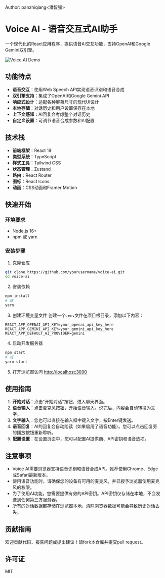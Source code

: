 Author: panzhiqiang<潘智强>
# Voice AI - 语音交互式AI助手

一个现代化的React应用程序，提供语音AI交互功能，支持OpenAI和Google Gemini双引擎。

![Voice AI Demo](http://zhiji-pzhiq.top/uploads/1750239546451-0w36uy.png)

## 功能特点

- **语音交互**：使用Web Speech API实现语音识别和语音合成
- **双引擎支持**：集成了OpenAI和Google Gemini API
- **响应式设计**：适配各种屏幕尺寸的现代UI设计
- **本地存储**：对话历史和用户设置保存在本地
- **上下文感知**：AI回复会考虑整个对话历史
- **自定义设置**：可调节语音合成参数和AI配置

## 技术栈

- **前端框架**：React 19
- **类型系统**：TypeScript
- **样式工具**：Tailwind CSS
- **状态管理**：Zustand
- **路由**：React Router
- **图标**：React Icons
- **动画**：CSS动画和Framer Motion

## 快速开始

### 环境要求

- Node.js 16+
- npm 或 yarn

### 安装步骤

1. 克隆仓库
```bash
git clone https://github.com/yourusername/voice-ai.git
cd voice-ai
```

2. 安装依赖
```bash
npm install
# 或
yarn
```

3. 创建环境变量文件
创建一个`.env`文件在项目根目录，添加以下内容：
```
REACT_APP_OPENAI_API_KEY=your_openai_api_key_here
REACT_APP_GEMINI_API_KEY=your_gemini_api_key_here
REACT_APP_DEFAULT_AI_PROVIDER=gemini
```

4. 启动开发服务器
```bash
npm start
# 或
yarn start
```

5. 打开浏览器访问 [http://localhost:3000](http://localhost:3000)

## 使用指南

1. **开始对话**：点击"开始对话"按钮，进入聊天界面。
2. **语音输入**：点击麦克风按钮，开始语音输入。说完后，内容会自动转换为文字。
3. **文字输入**：您也可以直接在输入框中键入文字，按Enter键发送。
4. **语音回复**：AI的回复会自动朗读（如果启用了语音功能）。您可以点击回复旁的播放按钮重新聆听。
5. **配置设置**：在设置页面中，您可以配置AI提供商、API密钥和语音选项。

## 注意事项

- Voice AI需要浏览器支持语音识别和语音合成API。推荐使用Chrome、Edge或Safari最新版本。
- 使用语音功能时，请确保您的设备有可用的麦克风，并已授予浏览器使用麦克风的权限。
- 为了使用AI功能，您需要提供有效的API密钥。API密钥仅存储在本地，不会发送到任何第三方服务器。
- 所有的对话数据都存储在浏览器本地，清除浏览器数据可能会导致历史对话丢失。

## 贡献指南

欢迎贡献代码、报告问题或提出建议！请fork本仓库并提交pull request。

## 许可证

MIT
